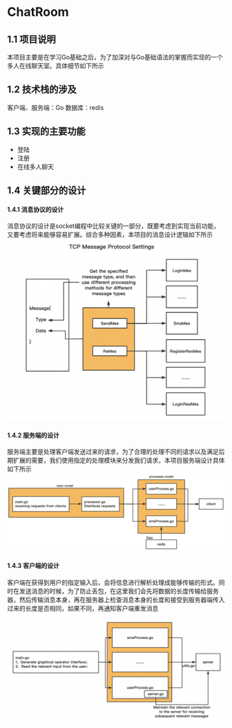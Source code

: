 # ChatRoom
## 1.1 项目说明
本项目主要是在学习Go基础之后，为了加深对与Go基础语法的掌握而实现的一个多人在线聊天室。具体细节如下所示
## 1.2 技术栈的涉及
客户端、服务端：Go
数据库：redis
## 1.3 实现的主要功能
- 登陆
- 注册
- 在线多人聊天
## 1.4 关键部分的设计
#### 1.4.1 消息协议的设计
消息协议的设计是socket编程中比较关键的一部分，既要考虑到实现当前功能，又要考虑将来能够容易扩展。综合多种因素，本项目的消息设计逻辑如下所示
![avatar](pic/message.png )
#### 1.4.2 服务端的设计
服务端主要是处理客户端发送过来的请求，为了合理的处理不同的请求以及满足后期扩展的需要，我们使用指定的处理模块来分发我们请求，本项目服务端设计具体如下所示
![avatar](pic/server.png)
#### 1.4.3 客户端的设计
客户端在获得到用户的指定输入后，会将信息进行解析处理成能够传输的形式。同时在发送消息的时候，为了防止丢包，在这里我们会先将数据的长度传输给服务器，然后传输消息本身，再在服务器上检查消息本身的长度和接受到服务器端传入过来的长度是否相同，如果不同，再通知客户端重发消息
![avater](pic/client.png)

